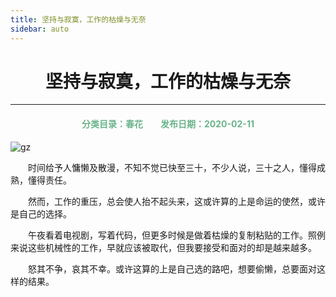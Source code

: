 ```yaml
---
title: 坚持与寂寞，工作的枯燥与无奈
sidebar: auto
---
```


# <center>坚持与寂寞，工作的枯燥与无奈</center>

***

<center>
<font color =#6AB389> 
<h4>分类目录：春花&emsp;&emsp;发布日期：2020-02-11</h4>
</font>
</center>

<img :src="$withBase('/gz.jpg')" alt="gz">
<br>

&emsp;&emsp;时间给予人慵懒及散漫，不知不觉已快至三十，不少人说，三十之人，懂得成熟，懂得责任。

&emsp;&emsp;然而，工作的重压，总会使人抬不起头来，这或许算的上是命运的使然，或许是自己的选择。

&emsp;&emsp;午夜看着电视剧，写着代码，但更多时候是做着枯燥的复制粘贴的工作。照例来说这些机械性的工作，早就应该被取代，但我要接受和面对的却是越来越多。

&emsp;&emsp;怒其不争，哀其不幸。或许这算的上是自己选的路吧，想要偷懒，总要面对这样的结果。